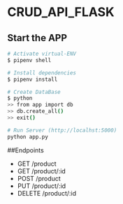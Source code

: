 ﻿# CRUD_API_FLASK

## Start the APP

``` bash
# Activate virtual-ENV
$ pipenv shell

# Install dependencies
$ pipenv install

# Create DataBase
$ python
>> from app import db
>> db.create_all()
>> exit()

# Run Server (http://localhst:5000)
python app.py
```
##Endpoints

* GET     /product
* GET     /product/:id
* POST    /product
* PUT     /product/:id
* DELETE  /product/:id

